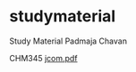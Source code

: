 # studymaterial
Study Material
 Padmaja Chavan

CHM345
[jcom.pdf](https://github.com/6202cvp/studymaterial/files/7613118/jcom.pdf)
